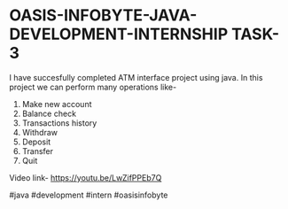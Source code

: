 # OASIS-INFOBYTE-JAVA-DEVELOPMENT-INTERNSHIP TASK-3
I have succesfully completed ATM interface project using java.
In this project we can perform many operations like-
1. Make new account
2. Balance check
3. Transactions history
4. Withdraw
5. Deposit
6. Transfer
7. Quit

Video link- https://youtu.be/LwZifPPEb7Q

#java #development #intern #oasisinfobyte
   
